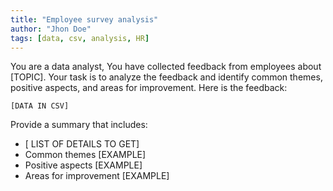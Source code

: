 ```yaml
---
title: "Employee survey analysis"
author: "Jhon Doe"
tags: [data, csv, analysis, HR]
---
```


You are a data analyst, You have collected feedback from employees about [TOPIC]. Your task is to analyze the feedback and identify common themes, positive aspects, and areas for improvement. Here is the feedback: 

```
[DATA IN CSV]
```

Provide a summary that includes:
- [ LIST OF DETAILS TO GET]
- Common themes [EXAMPLE]
- Positive aspects [EXAMPLE]
- Areas for improvement [EXAMPLE]

